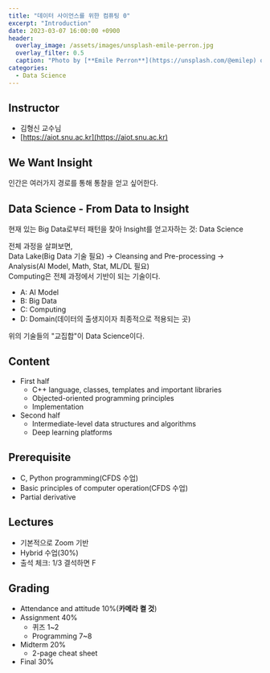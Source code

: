 ```yaml
---
title: "데이터 사이언스를 위한 컴퓨팅 0"
excerpt: "Introduction"
date: 2023-03-07 16:00:00 +0900
header:
  overlay_image: /assets/images/unsplash-emile-perron.jpg
  overlay_filter: 0.5
  caption: "Photo by [**Emile Perron**](https://unsplash.com/@emilep) on [**Unsplash**](https://unsplash.com/)"
categories:
  - Data Science
---
```


## Instructor

- 김형신 교수님
- [https://aiot.snu.ac.kr](https://aiot.snu.ac.kr)

## We Want Insight

인간은 여러가지 경로를 통해 통찰을 얻고 싶어한다. 

## Data Science - From Data to Insight

현재 있는 Big Data로부터 패턴을 찾아 Insight를 얻고자하는 것: Data Science  

전체 과정을 살펴보면,  
Data Lake(Big Data 기술 필요) → Cleansing and Pre-processing → Analysis(AI Model, Math, Stat, ML/DL 필요)  
Computing은 전체 과정에서 기반이 되는 기술이다.

- A: AI Model
- B: Big Data
- C: Computing
- D: Domain(데이터의 출생지이자 최종적으로 적용되는 곳)

위의 기술들의 "교집합"이 Data Science이다.  

## Content

- First half
  - C++ language, classes, templates and important libraries
  - Objected-oriented programming principles
  - Implementation
- Second half
  - Intermediate-level data structures and algorithms
  - Deep learning platforms

## Prerequisite
- C, Python programming(CFDS 수업)
- Basic principles of computer operation(CFDS 수업)
- Partial derivative

## Lectures
- 기본적으로 Zoom 기반
- Hybrid 수업(30%)
- 출석 체크: 1/3 결석하면 F

## Grading
- Attendance and attitude 10%(**카메라 켤 것**)
- Assignment 40%
  - 퀴즈 1~2
  - Programming 7~8
- Midterm 20%
  - 2-page cheat sheet
- Final 30%
